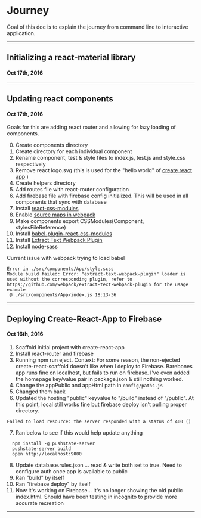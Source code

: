 <h1>Journey</h1>

Goal of this doc is to explain the journey from command line to interactive application.


--------------

<h2>Initializing a react-material library</h2>
<h4>Oct 17th, 2016</h4>


--------------


<h2>Updating react components</h2>
<h4>Oct 17th, 2016</h4>
Goals for this are adding react router and allowing for lazy loading of components. 

0. Create components directory
1. Create directory for each individual component 
2. Rename component, test & style files to index.js, test.js and style.css respectively
3. Remove react logo.svg (this is used for the "hello world" of [create react app](https://github.com/facebookincubator/create-react-app) )
4. Create helpers directory
5. Add routes file with react-router configuration 
6. Add firebase file with firebase config initialized. This will be used in all components that sync with database
7. Install [react-css-modules](https://github.com/gajus/react-css-modules)
8. Enable [source maps in webpack](https://github.com/gajus/react-css-modules#enable-sourcemaps)
9. Make components export CSSModules(Component, stylesFileReference)
10. Install [babel-plugin-react-css-modules]()
11. Install [Extract Text Webpack Plugin](https://github.com/webpack/extract-text-webpack-plugin)
12. Install [node-sass](https://github.com/sass/node-sass)

Current issue with webpack trying to load babel

```
Error in ./src/components/App/style.scss
Module build failed: Error: "extract-text-webpack-plugin" loader is used without the corresponding plugin, refer to https://github.com/webpack/extract-text-webpack-plugin for the usage example
 @ ./src/components/App/index.js 18:13-36
```

------------

<h2>Deploying Create-React-App to Firebase</h2>
<h4>Oct 16th, 2016</h4>


1. Scaffold initial project with create-react-app
2. Install react-router and firebase
3. Running npm run eject. Context: For some reason, the non-ejected create-react-scaffold doesn't like when I deploy to Firebase. Barebones app runs fine on localhost, but fails to run on firebase. I've even added the homepage key/value pair in package.json & still nothing worked. 
4. Change the appPublic and appHtml path in `config/paths.js`
5. Changed them back
6. Updated the hosting "public" keyvalue to "/build" instead of "/public". At this point, local still works fine but firebase deploy isn't pulling proper directory.
```
Failed to load resource: the server responded with a status of 400 ()
```
7. Ran below to see if this would help update anything
```
  npm install -g pushstate-server
  pushstate-server build
  open http://localhost:9000
```
8. Update database.rules.json ... read & write both set to true. Need to configure auth once app is available to public 
9. Ran "build" by itself
10. Ran "firebase deploy" by itself
11. Now it's working on Firebase... It's no longer showing the old public index.html. Should have been testing in incognito to provide more accurate recreation


------------

